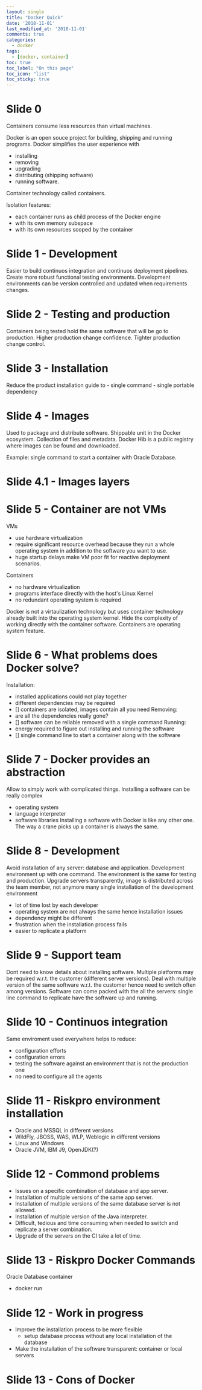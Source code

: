 ```yaml
---
layout: single
title: "Docker Quick"
date: '2018-11-01'
last_modified_at: '2018-11-01'
comments: true
categories:
  - docker
tags:
  - [docker, container]
toc: true
toc_label: "On this page"
toc_icon: "list"
toc_sticky: true
---
```


# Slide 0
Containers consume less resources than virtual machines.

Docker is an open souce project for building, shipping and running programs. 
Docker simplifies the user experience with
- installing
- removing
- upgrading
- distributing (shipping software)
- running
software.

Container technology called containers.

Isolation features:
- each container runs as child process of the Docker engine
- with its own memory subspace
- with its own resources scoped by the container

# Slide 1 - Development
Easier to build continuos integration and continuos deployment pipelines.
Create more robust functional testing environments.
Development environments can be version controlled and updated when requirements changes.

# Slide 2 - Testing and production
Containers being tested hold the same software that will be go to production.
Higher production change confidence.
Tighter production change control.

# Slide 3 - Installation
Reduce the product installation guide to
    - single command
    - single portable dependency

# Slide 4 - Images
Used to package and distribute software.
Shippable unit in the Docker ecosystem.
Collection of files and metadata.
Docker Hib is a public registry where images can be found and downloaded.

Example: single command to start a container with Oracle Database.

# Slide 4.1 - Images layers

# Slide 5 - Container are not VMs
VMs
- use hardware virtualization  
- require significant resource overhead because they run a whole operating system
in addition to the software you want to use.
- huge startup delays make VM poor fit for reactive deployment scenarios.

Containers
- no hardware virtualization
- programs interface directly with the host's Linux Kernel
- no redundant operating system is required

Docker is not a virtaulization technology but uses container technology already 
built into the operating system kernel. Hide the complexity of working directly with 
the container software.
Containers are operating system feature.

# Slide 6 - What problems does Docker solve?
Installation:
- installed applications could not play together
- different dependencies may be required
- [] containers are isolated, images contain all you need
Removing:
- are all the dependencies really gone?
- [] software can be reliable removed with a single command
Running:
- energy required to figure out installing and running the software
- [] single command line to start a container along with the software

# Slide 7 - Docker provides an abstraction
Allow to simply work with complicated things.
Installing a software can be really complex
- operating system
- language interpreter
- software libraries
Installing a software with Docker is like any other one.
The way a crane picks up a container is always the same.

# Slide 8 - Development
Avoid installation of any server: database and application.
Development environment up with one command.
The environment is the same for testing and production.
Upgrade servers transparently, image is distributed across the team member,
not anymore many single installation of the development environment
- lot of time lost by each developer
- operating system are not always the same hence installation issues
- dependency might be different
- frustration when the installation process fails
- easier to replicate a platform

# Slide 9 - Support team
Dont need to know details about installing software.
Multiple platforms may be required w.r.t. the customer (different server versions).
Deal with multiple version of the same software w.r.t. the customer hence need
to switch often among versions.
Software can come packed with the all the servers: single line command to replicate have the 
software up and running.

# Slide 10 - Continuos integration
Same enviroment used everywhere helps to reduce:
- configuration efforts
- configuration errors
- testing the software against an environment that is not the production one
- no need to configure all the agents

# Slide 11 - Riskpro environment installation
- Oracle and MSSQL in different versions
- WildFly, JBOSS, WAS, WLP, Weblogic in different versions
- Linux and Windows
- Oracle JVM, IBM J9, OpenJDK(?)

# Slide 12 - Commond problems
- Issues on a specific combination of database and app server.
- Installation of multiple versions of the same app server.
- Installation of multiple versions of the same database server is not allowed.
- Installation of multiple version of the Java interpreter.
- Difficult, tedious and time consuming when needed to switch and replicate a server combination.
- Upgrade of the servers on the CI take a lot of time.

# Slide 13 - Riskpro Docker Commands
Oracle Database container
- docker run

# Slide 12 - Work in progress
- Improve the installation process to be more flexible
    - setup database process without any local installation of the database
- Make the installation of the software transparent: container or local servers

# Slide 13 - Cons of Docker